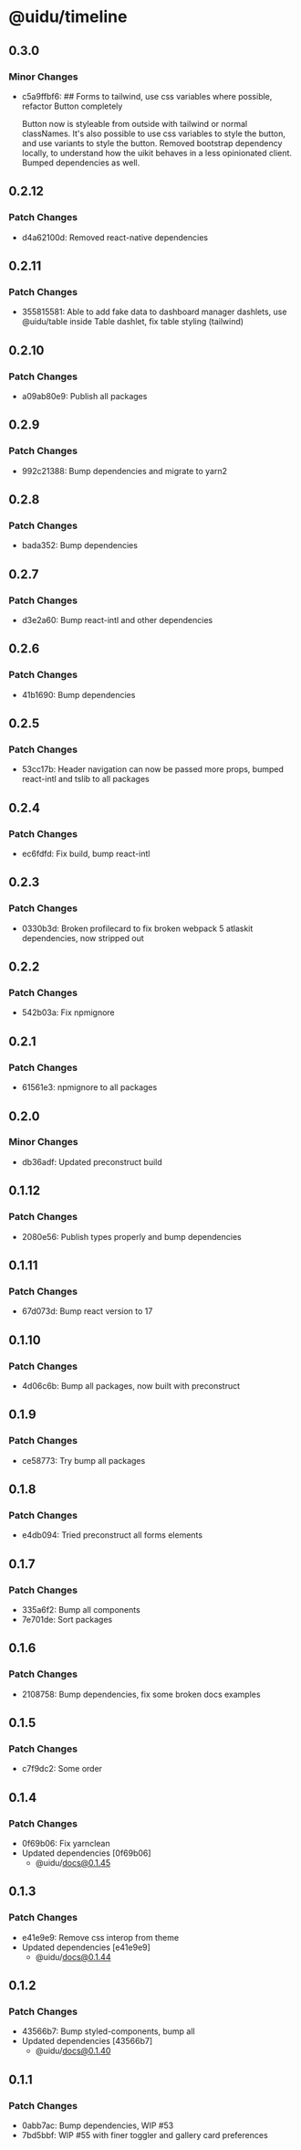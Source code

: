 # @uidu/timeline

## 0.3.0

### Minor Changes

- c5a9ffbf6: ## Forms to tailwind, use css variables where possible, refactor Button completely

  Button now is styleable from outside with tailwind or normal classNames. It's also possible to use css variables to style the button, and use variants to style the button.
  Removed bootstrap dependency locally, to understand how the uikit behaves in a less opinionated client.
  Bumped dependencies as well.

## 0.2.12

### Patch Changes

- d4a62100d: Removed react-native dependencies

## 0.2.11

### Patch Changes

- 355815581: Able to add fake data to dashboard manager dashlets, use @uidu/table inside Table dashlet, fix table styling (tailwind)

## 0.2.10

### Patch Changes

- a09ab80e9: Publish all packages

## 0.2.9

### Patch Changes

- 992c21388: Bump dependencies and migrate to yarn2

## 0.2.8

### Patch Changes

- bada352: Bump dependencies

## 0.2.7

### Patch Changes

- d3e2a60: Bump react-intl and other dependencies

## 0.2.6

### Patch Changes

- 41b1690: Bump dependencies

## 0.2.5

### Patch Changes

- 53cc17b: Header navigation can now be passed more props, bumped react-intl and tslib to all packages

## 0.2.4

### Patch Changes

- ec6fdfd: Fix build, bump react-intl

## 0.2.3

### Patch Changes

- 0330b3d: Broken profilecard to fix broken webpack 5 atlaskit dependencies, now stripped out

## 0.2.2

### Patch Changes

- 542b03a: Fix npmignore

## 0.2.1

### Patch Changes

- 61561e3: npmignore to all packages

## 0.2.0

### Minor Changes

- db36adf: Updated preconstruct build

## 0.1.12

### Patch Changes

- 2080e56: Publish types properly and bump dependencies

## 0.1.11

### Patch Changes

- 67d073d: Bump react version to 17

## 0.1.10

### Patch Changes

- 4d06c6b: Bump all packages, now built with preconstruct

## 0.1.9

### Patch Changes

- ce58773: Try bump all packages

## 0.1.8

### Patch Changes

- e4db094: Tried preconstruct all forms elements

## 0.1.7

### Patch Changes

- 335a6f2: Bump all components
- 7e701de: Sort packages

## 0.1.6

### Patch Changes

- 2108758: Bump dependencies, fix some broken docs examples

## 0.1.5

### Patch Changes

- c7f9dc2: Some order

## 0.1.4

### Patch Changes

- 0f69b06: Fix yarnclean
- Updated dependencies [0f69b06]
  - @uidu/docs@0.1.45

## 0.1.3

### Patch Changes

- e41e9e9: Remove css interop from theme
- Updated dependencies [e41e9e9]
  - @uidu/docs@0.1.44

## 0.1.2

### Patch Changes

- 43566b7: Bump styled-components, bump all
- Updated dependencies [43566b7]
  - @uidu/docs@0.1.40

## 0.1.1

### Patch Changes

- 0abb7ac: Bump dependencies, WIP #53
- 7bd5bbf: WIP #55 with finer toggler and gallery card preferences
